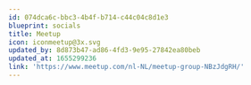 ```yaml
---
id: 074dca6c-bbc3-4b4f-b714-c44c04c8d1e3
blueprint: socials
title: Meetup
icon: iconmeetup@3x.svg
updated_by: 8d873b47-ad86-4fd3-9e95-27842ea80beb
updated_at: 1655299236
link: 'https://www.meetup.com/nl-NL/meetup-group-NBzJdgRH/'
---
```

